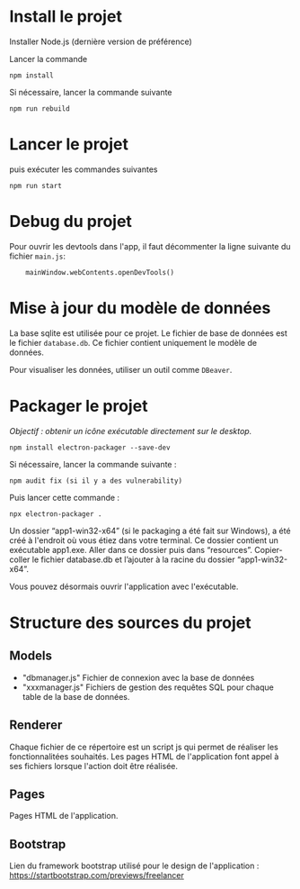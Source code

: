 # Install le projet

Installer Node.js (dernière version de préférence)

Lancer la commande

```
npm install
```

Si nécessaire, lancer la commande suivante

```
npm run rebuild
```

# Lancer le projet

puis exécuter les commandes suivantes

```
npm run start
```

# Debug du projet

Pour ouvrir les devtools dans l'app, il faut décommenter la ligne suivante du fichier `main.js`:

```
    mainWindow.webContents.openDevTools()
```

# Mise à jour du modèle de données

La base sqlite est utilisée pour ce projet.
Le fichier de base de données est le fichier `database.db`.
Ce fichier contient uniquement le modèle de données.

Pour visualiser les données, utiliser un outil comme `DBeaver`.

# Packager le projet

*Objectif : obtenir un icône exécutable directement sur le desktop.*
```
npm install electron-packager --save-dev
```
Si nécessaire, lancer la commande suivante :
```
npm audit fix (si il y a des vulnerability)
```
Puis lancer cette commande :
```
npx electron-packager .
```

Un dossier “app1-win32-x64” (si le packaging a été fait sur Windows), a été créé à l'endroit où vous étiez dans votre terminal.
Ce dossier contient un exécutable app1.exe.
Aller dans ce dossier puis dans “resources”.
Copier-coller le fichier database.db et l’ajouter à la racine du dossier “app1-win32-x64”.

Vous pouvez désormais ouvrir l'application avec l'exécutable.


# Structure des sources du projet

## Models

- "dbmanager.js" Fichier de connexion avec la base de données
- "xxxmanager.js" Fichiers de gestion des requêtes SQL pour chaque table de la base de données.

## Renderer

Chaque fichier de ce répertoire est un script js qui permet de réaliser les fonctionnalitées souhaités.
Les pages HTML de l'application font appel à ses fichiers lorsque l'action doit être réalisée.

## Pages

Pages HTML de l'application.

## Bootstrap
Lien du framework bootstrap utilisé pour le design de l'application :
https://startbootstrap.com/previews/freelancer

